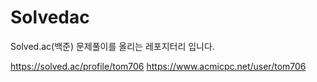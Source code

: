 # Solvedac
Solved.ac(백준) 문제풀이를 올리는 레포지터리 입니다.

https://solved.ac/profile/tom706
https://www.acmicpc.net/user/tom706
